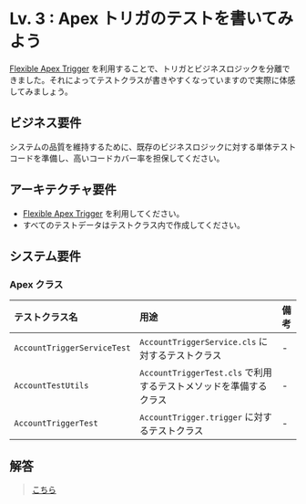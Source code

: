 # Lv. 3 : Apex トリガのテストを書いてみよう

[Flexible Apex Trigger](https://github.com/takahitomiyamoto/flexible-apex-trigger#flexible-apex-trigger) を利用することで、トリガとビジネスロジックを分離できました。それによってテストクラスが書きやすくなっていますので実際に体感してみましょう。

## ビジネス要件

システムの品質を維持するために、既存のビジネスロジックに対する単体テストコードを準備し、高いコードカバー率を担保してください。

## アーキテクチャ要件

- [Flexible Apex Trigger](https://github.com/takahitomiyamoto/flexible-apex-trigger#flexible-apex-trigger) を利用してください。
- すべてのテストデータはテストクラス内で作成してください。

## システム要件

### Apex クラス

| テストクラス名              | 用途                                                              | 備考 |
| :-------------------------- | :---------------------------------------------------------------- | :--- |
| `AccountTriggerServiceTest` | `AccountTriggerService.cls` に対するテストクラス                  | -    |
| `AccountTestUtils`          | `AccountTriggerTest.cls` で利用するテストメソッドを準備するクラス | -    |
| `AccountTriggerTest`        | `AccountTrigger.trigger` に対するテストクラス                     | -    |

## 解答

> [こちら](level-03-answer.md)
